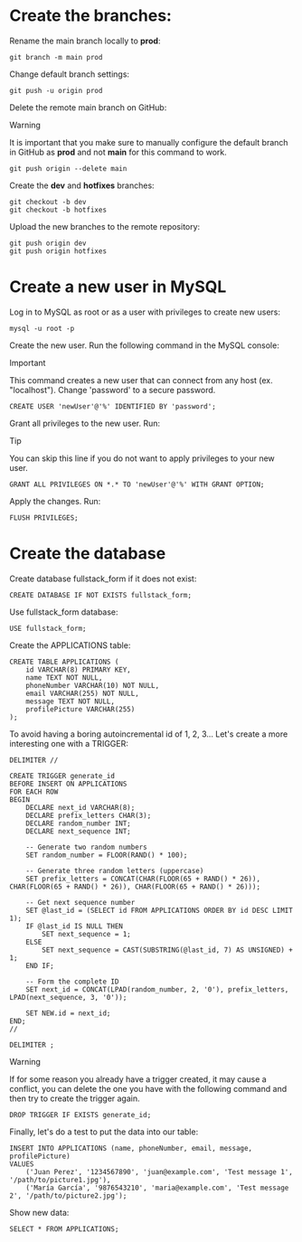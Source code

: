 # Create the branches:

Rename the main branch locally to **prod**:
```
git branch -m main prod
```

Change default branch settings:
```
git push -u origin prod
```

Delete the remote main branch on GitHub:
>[!WARNING]
> It is important that you make sure to manually configure the default branch in GitHub as **prod** and not **main** for this command to work.

```
git push origin --delete main
```

Create the **dev** and **hotfixes** branches:
```
git checkout -b dev
git checkout -b hotfixes
```

Upload the new branches to the remote repository:
```
git push origin dev
git push origin hotfixes
```

# Create a new user in MySQL

Log in to MySQL as root or as a user with privileges to create new users:
```
mysql -u root -p
```

Create the new user. Run the following command in the MySQL console:
> [!IMPORTANT]
> This command creates a new user that can connect from any host (ex. "localhost"). Change 'password' to a secure password.
```
CREATE USER 'newUser'@'%' IDENTIFIED BY 'password';
```

Grant all privileges to the new user. Run:
> [!TIP]
> You can skip this line if you do not want to apply privileges to your new user.
```
GRANT ALL PRIVILEGES ON *.* TO 'newUser'@'%' WITH GRANT OPTION;
```

Apply the changes. Run:
```
FLUSH PRIVILEGES;
```

# Create the database

Create database fullstack_form if it does not exist:
```
CREATE DATABASE IF NOT EXISTS fullstack_form;
```

Use fullstack_form database:
```
USE fullstack_form;
```

Create the APPLICATIONS table:
```
CREATE TABLE APPLICATIONS (
    id VARCHAR(8) PRIMARY KEY,
    name TEXT NOT NULL,
    phoneNumber VARCHAR(10) NOT NULL,
    email VARCHAR(255) NOT NULL,
    message TEXT NOT NULL,
    profilePicture VARCHAR(255)
);
```

To avoid having a boring autoincremental id of 1, 2, 3... Let's create a more interesting one with a TRIGGER:
```
DELIMITER //

CREATE TRIGGER generate_id 
BEFORE INSERT ON APPLICATIONS 
FOR EACH ROW
BEGIN
    DECLARE next_id VARCHAR(8);
    DECLARE prefix_letters CHAR(3);
    DECLARE random_number INT;
    DECLARE next_sequence INT;

    -- Generate two random numbers
    SET random_number = FLOOR(RAND() * 100);

    -- Generate three random letters (uppercase)
    SET prefix_letters = CONCAT(CHAR(FLOOR(65 + RAND() * 26)), CHAR(FLOOR(65 + RAND() * 26)), CHAR(FLOOR(65 + RAND() * 26)));

    -- Get next sequence number
    SET @last_id = (SELECT id FROM APPLICATIONS ORDER BY id DESC LIMIT 1);
    IF @last_id IS NULL THEN
        SET next_sequence = 1;
    ELSE
        SET next_sequence = CAST(SUBSTRING(@last_id, 7) AS UNSIGNED) + 1;
    END IF;

    -- Form the complete ID
    SET next_id = CONCAT(LPAD(random_number, 2, '0'), prefix_letters, LPAD(next_sequence, 3, '0'));

    SET NEW.id = next_id;
END;
//

DELIMITER ;
```

> [!WARNING]
> If for some reason you already have a trigger created, it may cause a conflict, you can delete the one you have with the following command and then try to create the trigger again.

```
DROP TRIGGER IF EXISTS generate_id;
```

Finally, let's do a test to put the data into our table:
```
INSERT INTO APPLICATIONS (name, phoneNumber, email, message, profilePicture) 
VALUES 
    ('Juan Perez', '1234567890', 'juan@example.com', 'Test message 1', '/path/to/picture1.jpg'),
    ('María García', '9876543210', 'maria@example.com', 'Test message 2', '/path/to/picture2.jpg');
```

Show new data:
```
SELECT * FROM APPLICATIONS;
```

